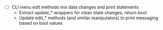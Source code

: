 - [ ] CLI menu edit methods mix data changes and print statements
    - Extract update_* wrappers for clean state changes, return bool
    - Update edit_* methods (and similar manipulators) to print messaging based on bool values

